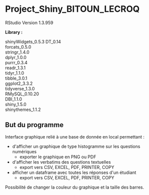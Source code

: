 # Project_Shiny_BITOUN_LECROQ


RStudio Version 1.3.959


**Library :** 

shinyWidgets_0.5.3 
DT_0.14            
forcats_0.5.0      
stringr_1.4.0      
dplyr_1.0.0        
purrr_0.3.4       
readr_1.3.1        
tidyr_1.1.0        
tibble_3.0.1       
ggplot2_3.3.2      
tidyverse_1.3.0    
RMySQL_0.10.20    
DBI_1.1.0          
shiny_1.5.0        
shinythemes_1.1.2 


## But du programme

Interface graphique relié à une base de donnée en local permettant :
- d'afficher un graphique de type histogramme sur les questions numériques
  - exporter le graphique en PNG ou PDF
- d'afficher les verbatims des questions textuelles
  - export vers CSV, EXCEL, PDF, PRINTER, COPY
- afficher un dataframe avec toutes les réponses d'un étudiant
  - export vers CSV, EXCEL, PDF, PRINTER, COPY

Possibilité de changer la couleur du graphique et la taille des barres.

